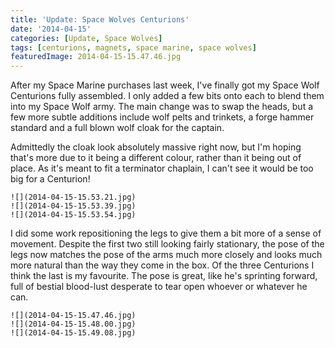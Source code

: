```yaml
---
title: 'Update: Space Wolves Centurions'
date: '2014-04-15'
categories: [Update, Space Wolves]
tags: [centurions, magnets, space marine, space wolves]
featuredImage: 2014-04-15-15.47.46.jpg
---
```


After my Space Marine purchases last week, I've finally got my Space Wolf Centurions fully assembled. I only added a few bits onto each to blend them into my Space Wolf army. The main change was to swap the heads, but a few more subtle additions include wolf pelts and trinkets, a forge hammer standard and a full blown wolf cloak for the captain.

Admittedly the cloak look absolutely massive right now, but I'm hoping that's more due to it being a different colour, rather than it being out of place. As it's meant to fit a terminator chaplain, I can't see it would be too big for a Centurion!

```grid|3
![](2014-04-15-15.53.21.jpg)
![](2014-04-15-15.53.39.jpg)
![](2014-04-15-15.53.54.jpg)
```

I did some work repositioning the legs to give them a bit more of a sense of movement. Despite the first two still looking fairly stationary, the pose of the legs now matches the pose of the arms much more closely and looks much more natural than the way they come in the box. Of the three Centurions I think the last is my favourite. The pose is great, like he's sprinting forward, full of bestial blood-lust desperate to tear open whoever or whatever he can.

```grid|3
![](2014-04-15-15.47.46.jpg)
![](2014-04-15-15.48.00.jpg)
![](2014-04-15-15.49.08.jpg)
```
